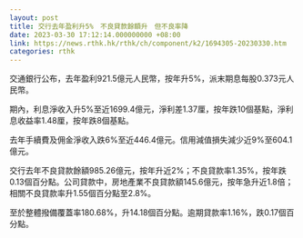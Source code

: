 ```yaml
---
layout: post
title: 交行去年盈利升5%　不良貸款餘額升　但不良率降
date: 2023-03-30 17:12:14.000000000 +08:00
link: https://news.rthk.hk/rthk/ch/component/k2/1694305-20230330.htm
categories: rthk
---
```


交通銀行公布，去年盈利921.5億元人民幣，按年升5%，派末期息每股0.373元人民幣。

期內，利息淨收入升5%至近1699.4億元，淨利差1.37厘，按年跌10個基點，淨利息收益率1.48厘，按年跌8個基點。

去年手續費及佣金淨收入跌6%至近446.4億元。信用減值損失減少近9%至604.1億元。

交行去年不良貸款餘額985.26億元，按年升近2%；不良貸款率1.35%，按年跌0.13個百分點。公司貸款中，房地產業不良貸款額145.6億元，按年急升近1.8倍；相關不良貸款率升1.55個百分點至2.8%。

至於整體撥備覆蓋率180.68%，升14.18個百分點。逾期貸款率1.16%，跌0.17個百分點。
